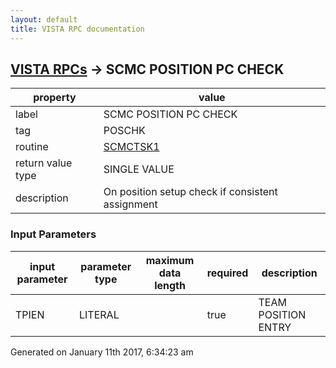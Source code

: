 ```yaml
---
layout: default
title: VISTA RPC documentation
---
```




## [VISTA RPCs](TableOfContent.md) &#8594; SCMC POSITION PC CHECK 

 property | value 
--- | --- 
 label | SCMC POSITION PC CHECK
 tag | POSCHK
 routine | [SCMCTSK1](http://code.osehra.org/dox/Routine_SCMCTSK1_source.html)
 return value type | SINGLE VALUE
 description | On position setup check if consistent assignment

### Input Parameters

| input parameter | parameter type | maximum data length | required | description | 
| --- | --- | --- | --- | --- | 
| TPIEN | LITERAL |  | true | TEAM POSITION ENTRY | 




Generated on January 11th 2017, 6:34:23 am